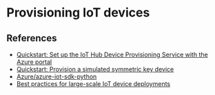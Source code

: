 # Provisioning IoT devices

## References

- [Quickstart: Set up the IoT Hub Device Provisioning Service with the Azure portal](https://learn.microsoft.com/en-us/azure/iot-dps/quick-setup-auto-provision)
- [Quickstart: Provision a simulated symmetric key device](https://learn.microsoft.com/en-us/azure/iot-dps/quick-create-simulated-device-symm-key?pivots=programming-language-python)
- [Azure/azure-iot-sdk-python](https://github.com/Azure/azure-iot-sdk-python)
- [Best practices for large-scale IoT device deployments](https://learn.microsoft.com/en-us/azure/iot-dps/concepts-deploy-at-scale)
